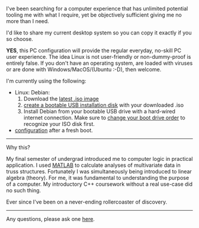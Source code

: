 I've been searching for a computer experience that has unlimited potential tooling me with what I require, yet be objectively sufficient giving me no more than I need.

I'd like to share my current desktop system so you can copy it exactly if you so choose.

**YES**, this PC configuration will provide the regular everyday, no-skill PC user experience. The idea Linux is not user-friendly or non-dummy-proof is entirely false. If you don't have an operating system, are loaded with viruses or are done with Windows/MacOS/(Ubuntu :-D), then welcome.

 I'm currently using the following:

- Linux: Debian:
	1. Download the [latest .iso image](https://www.debian.org/download)
	2. [create a bootable USB installation disk](https://linuxhint.com/create_bootable_linux_usb_flash_drive/) with your downloaded .iso
	3.  Install Debian from your bootable USB drive with a hard-wired internet connection. Make sure to [change your boot drive order](https://helpdeskgeek.com/how-to/how-to-change-the-boot-order-in-the-bios-on-your-windows-pc/) to recognize your ISO disk first.
- [configuration](./setup/index.md) after a fresh boot.
___

Why this?

My final semester of undergrad introduced me to computer logic in practical application. I used [MATLAB](https://matlabacademy.mathworks.com/?s_tid=acb_tut) to calculate analyses of multivariate data in truss structures. Fortunately I was simultaneously being introduced to linear algebra (theory). For me, it was fundamental to understanding the purpose of a computer. My introductory C++ coursework without a real use-case did no such thing.

Ever since I've been on a never-ending rollercoaster of discovery.
___

Any questions, please ask one [here](https://github.com/ddaaggeett/ddaaggeett/issues/new/choose).

